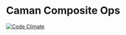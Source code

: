 # Caman Composite Ops

[![Code Climate](https://codeclimate.com/repos/52f67ec06956805406003898/badges/c5fb324e24027e9e949e/gpa.png)](https://codeclimate.com/repos/52f67ec06956805406003898/feed)

